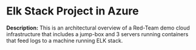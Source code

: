 # Elk Stack Project in Azure


**Description:** This is an architectural overview of  a Red-Team demo cloud infrastructure that includes a jump-box and 3 servers running containers that feed logs to a machine running ELK stack.
